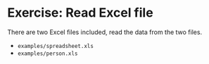 # Exercise: Read Excel file

There are two Excel files included, read the data from the two files.
* `examples/spreadsheet.xls`
* `examples/person.xls`



